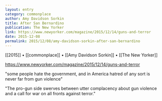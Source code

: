```yaml
---
layout: entry
category: commonplace
author: Amy Davidson Sorkin
title: After San Bernardino
publication: The New Yorker
link: https://www.newyorker.com/magazine/2015/12/14/guns-and-terror
date: 2015-12-08
permalink: 2015/12/08/amy-davidson-sorkin-after-san-bernardino
---
```


[[2015]] • [[commonplace]] • [[Amy Davidson Sorkin]] • [[The New Yorker]]

https://www.newyorker.com/magazine/2015/12/14/guns-and-terror

"some people hate the government, and in America hatred of any sort is never far from gun violence"

"The pro-gun side swerves between utter complacency about gun violence and a call for war on all fronts against terror."

